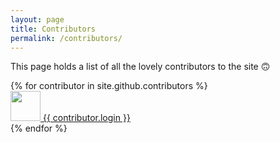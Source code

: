 ```yaml
---
layout: page
title: Contributors
permalink: /contributors/
---
```


This page holds a list of all the lovely contributors to the site 🙃

<section>
{% for contributor in site.github.contributors %}
    <div>
        <a target="_blank" href="{{ contributor.html_url }}">
            <img src="{{ contributor.avatar_url }}" width="48px" height="48px" /> {{ contributor.login }} 
        </a>
    </div>
{% endfor %}
</section>
